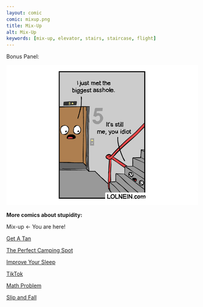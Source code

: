 ```yaml
---
layout: comic
comic: mixup.png
title: Mix-Up
alt: Mix-Up
keywords: [mix-up, elevator, stairs, staircase, flight]
---
```


Bonus Panel:

![Mix-Up Bonus Panel](/images/mixup_bonus.png)


__More comics about stupidity:__

Mix-up <- You are here!

[Get A Tan](https://lolnein.com/2018/09/05/getatan/)

[The Perfect Camping Spot](https://lolnein.com/2019/09/04/theperfectcampingspot/)

[Improve Your Sleep](https://lolnein.com/2019/09/26/improveyoursleep/)

[TikTok](https://lolnein.com/2019/10/24/tiktok/)

[Math Problem](https://lolnein.com/2019/11/08/mathproblem/)

[Slip and Fall](https://lolnein.com/2020/02/23/slipandfall/)
